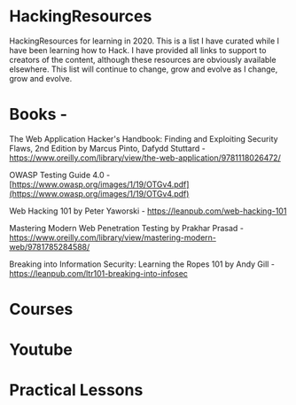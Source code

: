 # HackingResources
HackingResources for learning in 2020.  This is a list I have curated while I have been learning how to Hack.  I have provided all links to support to creators of the content, although these resources are obviously available elsewhere.  This list will continue to change, grow and evolve as I change, grow and evolve.  

# Books -

The Web Application Hacker's Handbook: Finding and Exploiting Security Flaws, 2nd Edition
by Marcus Pinto, Dafydd Stuttard - https://www.oreilly.com/library/view/the-web-application/9781118026472/

OWASP Testing Guide 4.0 - [https://www.owasp.org/images/1/19/OTGv4.pdf](https://www.owasp.org/images/1/19/OTGv4.pdf)

Web Hacking 101 by Peter Yaworski - https://leanpub.com/web-hacking-101

Mastering Modern Web Penetration Testing by Prakhar Prasad - https://www.oreilly.com/library/view/mastering-modern-web/9781785284588/

Breaking into Information Security: Learning the Ropes 101 by Andy Gill - https://leanpub.com/ltr101-breaking-into-infosec

# Courses

# Youtube

# Practical Lessons

